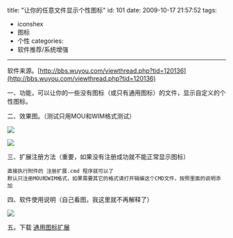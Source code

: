 title: "让你的任意文件显示个性图标"
id: 101
date: 2009-10-17 21:57:52
tags: 
- iconshex
- 图标
- 个性
categories: 
- 软件推荐/系统增强
---


软件来源。[http://bbs.wuyou.com/viewthread.php?tid=120136](http://bbs.wuyou.com/viewthread.php?tid=120136)

一、功能，可以让你的一些没有图标（或只有通用图标）的文件，显示自定义的个性图标。

二、效果图。（测试只用MOU和WIM格式测试）

![](http://d.chenall.net/upload/2009/10/1E07CEFE5DF0D7CE951D16C5A809C6189D465C8A.png)

![](http://d.chenall.net/upload/2009/10/948F9835E563B2302025B09FCB9A4DF2D6C44238.png)

三、扩展注册方法（重要，如果没有注册成功就不能正常显示图标）

	直接执行附件的 注册扩展.cmd 程序就可以了
 	默认只注册MOU和WIM格式，如果需要其它的格式请打开辑编这个CMD文件，按照里面的说明添加

四、软件使用说明（自己看图，我这里就不再解释了）

![](http://d.chenall.net/upload/2009/10/1F9634553F878C50A86A38661F57188B629F7D00.png)

五。下载
 [通用图标扩展](http://cid-281872885f98ebeb.skydrive.live.com/self.aspx/NamipanPublic/2009-10-16/iconshex.zip)

